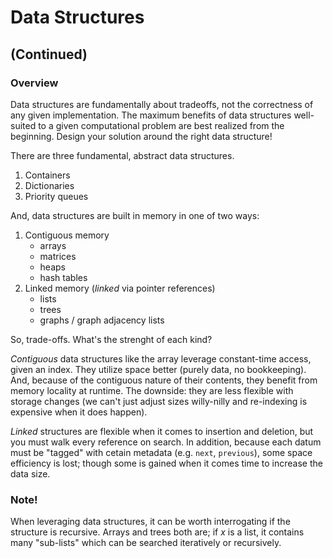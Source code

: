 # Data Structures
## (Continued)

### Overview
Data structures are fundamentally about tradeoffs, not the correctness of any given implementation. The maximum benefits of data structures well-suited to a given computational problem are best realized from the beginning. Design your solution around the right data structure!

There are three fundamental, abstract data structures.
1. Containers
2. Dictionaries
3. Priority queues

And, data structures are built in memory in one of two ways:
1. Contiguous memory
    - arrays
    - matrices
    - heaps
    - hash tables
2. Linked memory (_linked_ via pointer references)
    - lists
    - trees
    - graphs / graph adjacency lists

So, trade-offs. What's the strenght of each kind?

*Contiguous* data structures like the array leverage constant-time access, given an index. They utilize space better (purely data, no bookkeeping). And, because of the contiguous nature of their contents, they benefit from memory locality at runtime. The downside: they are less flexible with storage changes (we can't just adjust sizes willy-nilly and re-indexing is expensive when it does happen).

*Linked* structures are flexible when it comes to insertion and deletion, but you must walk every reference on search. In addition, because each datum must be "tagged" with cetain metadata (e.g. `next`, `previous`), some space efficiency is lost; though some is gained when it comes time to increase the data size.

### Note!
When leveraging data structures, it can be worth interrogating if the structure is recursive. Arrays and trees both are; if _x_ is a list, it contains many "sub-lists" which can be searched iteratively or recursively.
